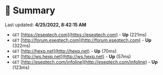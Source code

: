 # 📖 Summary
Last updated: **4/25/2022, 8:42:15 AM**

- `GET` [https://eseqtech.com](https://eseqtech.com) - **Up** (221ms)
- `GET` [http://forum.eseqtech.com](http://forum.eseqtech.com) - **Up** (322ms)
- `GET` [http://hexp.net](http://hexp.net) - **Up** (70ms)
- `GET` [http://ws.hexp.net](http://ws.hexp.net) - **Up** (57ms)
- `GET` [http://eseqtech.com/infoline](http://eseqtech.com/infoline) - **Up** (123ms)

